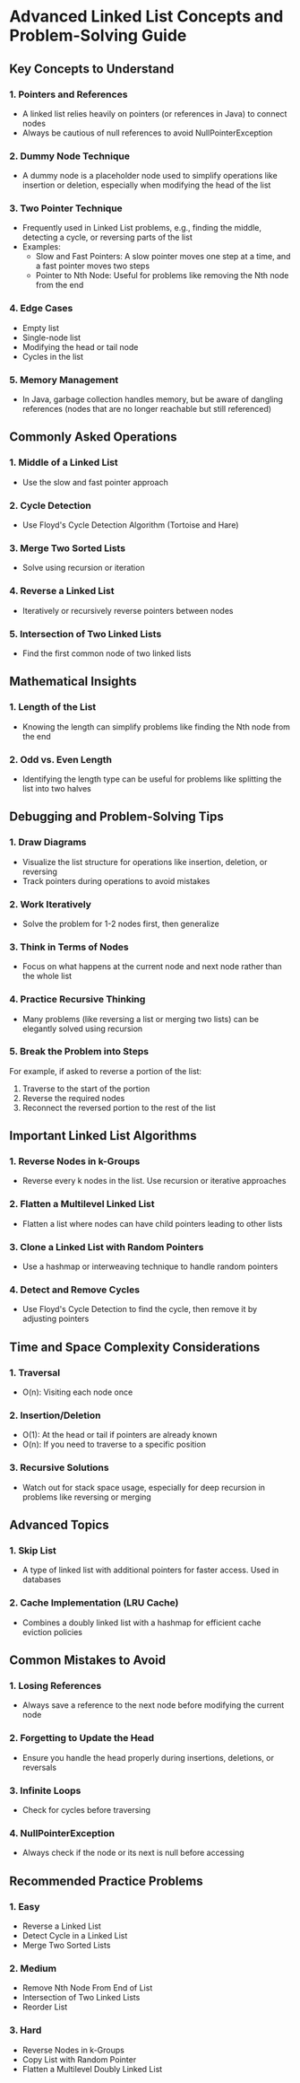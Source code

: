 # Advanced Linked List Concepts and Problem-Solving Guide

## Key Concepts to Understand

### 1. Pointers and References
- A linked list relies heavily on pointers (or references in Java) to connect nodes
- Always be cautious of null references to avoid NullPointerException

### 2. Dummy Node Technique
- A dummy node is a placeholder node used to simplify operations like insertion or deletion, especially when modifying the head of the list

### 3. Two Pointer Technique
- Frequently used in Linked List problems, e.g., finding the middle, detecting a cycle, or reversing parts of the list
- Examples:
  - Slow and Fast Pointers: A slow pointer moves one step at a time, and a fast pointer moves two steps
  - Pointer to Nth Node: Useful for problems like removing the Nth node from the end

### 4. Edge Cases
- Empty list
- Single-node list
- Modifying the head or tail node
- Cycles in the list

### 5. Memory Management
- In Java, garbage collection handles memory, but be aware of dangling references (nodes that are no longer reachable but still referenced)

## Commonly Asked Operations

### 1. Middle of a Linked List
- Use the slow and fast pointer approach

### 2. Cycle Detection
- Use Floyd's Cycle Detection Algorithm (Tortoise and Hare)

### 3. Merge Two Sorted Lists
- Solve using recursion or iteration

### 4. Reverse a Linked List
- Iteratively or recursively reverse pointers between nodes

### 5. Intersection of Two Linked Lists
- Find the first common node of two linked lists

## Mathematical Insights

### 1. Length of the List
- Knowing the length can simplify problems like finding the Nth node from the end

### 2. Odd vs. Even Length
- Identifying the length type can be useful for problems like splitting the list into two halves

## Debugging and Problem-Solving Tips

### 1. Draw Diagrams
- Visualize the list structure for operations like insertion, deletion, or reversing
- Track pointers during operations to avoid mistakes

### 2. Work Iteratively
- Solve the problem for 1-2 nodes first, then generalize

### 3. Think in Terms of Nodes
- Focus on what happens at the current node and next node rather than the whole list

### 4. Practice Recursive Thinking
- Many problems (like reversing a list or merging two lists) can be elegantly solved using recursion

### 5. Break the Problem into Steps
For example, if asked to reverse a portion of the list:
1. Traverse to the start of the portion
2. Reverse the required nodes
3. Reconnect the reversed portion to the rest of the list

## Important Linked List Algorithms

### 1. Reverse Nodes in k-Groups
- Reverse every k nodes in the list. Use recursion or iterative approaches

### 2. Flatten a Multilevel Linked List
- Flatten a list where nodes can have child pointers leading to other lists

### 3. Clone a Linked List with Random Pointers
- Use a hashmap or interweaving technique to handle random pointers

### 4. Detect and Remove Cycles
- Use Floyd's Cycle Detection to find the cycle, then remove it by adjusting pointers

## Time and Space Complexity Considerations

### 1. Traversal
- O(n): Visiting each node once

### 2. Insertion/Deletion
- O(1): At the head or tail if pointers are already known
- O(n): If you need to traverse to a specific position

### 3. Recursive Solutions
- Watch out for stack space usage, especially for deep recursion in problems like reversing or merging

## Advanced Topics

### 1. Skip List
- A type of linked list with additional pointers for faster access. Used in databases

### 2. Cache Implementation (LRU Cache)
- Combines a doubly linked list with a hashmap for efficient cache eviction policies

## Common Mistakes to Avoid

### 1. Losing References
- Always save a reference to the next node before modifying the current node

### 2. Forgetting to Update the Head
- Ensure you handle the head properly during insertions, deletions, or reversals

### 3. Infinite Loops
- Check for cycles before traversing

### 4. NullPointerException
- Always check if the node or its next is null before accessing

## Recommended Practice Problems

### 1. Easy
- Reverse a Linked List
- Detect Cycle in a Linked List
- Merge Two Sorted Lists

### 2. Medium
- Remove Nth Node From End of List
- Intersection of Two Linked Lists
- Reorder List

### 3. Hard
- Reverse Nodes in k-Groups
- Copy List with Random Pointer
- Flatten a Multilevel Doubly Linked List